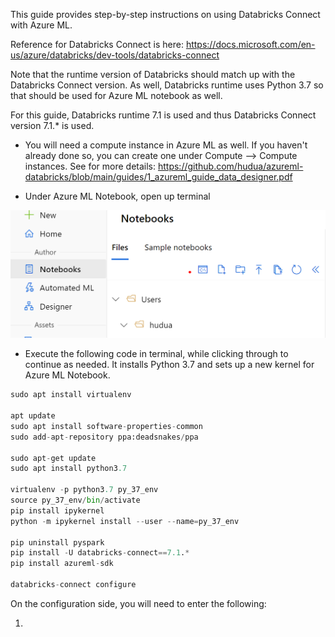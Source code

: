 This guide provides step-by-step instructions on using Databricks Connect with Azure ML. 

Reference for Databricks Connect is here: https://docs.microsoft.com/en-us/azure/databricks/dev-tools/databricks-connect

Note that the runtime version of Databricks should match up with the Databricks Connect version. As well, Databricks runtime uses Python 3.7 so that should be used for Azure ML notebook as well.

For this guide, Databricks runtime 7.1 is used and thus Databricks Connect version 7.1.* is used.

* You will need a compute instance in Azure ML as well. If you haven't already done so, you can create one under Compute --> Compute instances. See for more details: https://github.com/hudua/azureml-databricks/blob/main/guides/1_azureml_guide_data_designer.pdf

* Under Azure ML Notebook, open up terminal

![alt text](/guides/images/adbc1.PNG)

* Execute the following code in terminal, while clicking through to continue as needed. It installs Python 3.7 and sets up a new kernel for Azure ML Notebook.

```python
sudo apt install virtualenv

apt update
sudo apt install software-properties-common
sudo add-apt-repository ppa:deadsnakes/ppa

sudo apt-get update
sudo apt install python3.7

virtualenv -p python3.7 py_37_env
source py_37_env/bin/activate
pip install ipykernel
python -m ipykernel install --user --name=py_37_env

pip uninstall pyspark
pip install -U databricks-connect==7.1.*
pip install azureml-sdk

databricks-connect configure
```

On the configuration side, you will need to enter the following:

1) 
